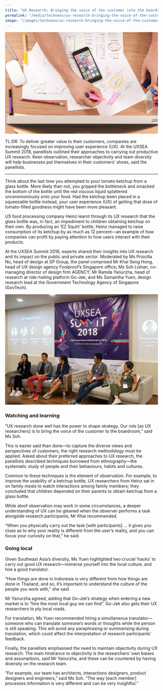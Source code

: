```yaml
---
title: "UX Research: Bringing the voice of the customer into the boardroom"
permalink: "/media/technews/ux-research-bringing-the-voice-of-the-customer-into-the-boardroom"
image: "/images/technews/ux-research-bringing-the-voice-of-the-customer-into-the-boardroom-part1.png"
---
```

      
![TechNews UX Research: Bringing the voice of the customer into the boardroom](/images/technews/ux-research-bringing-the-voice-of-the-customer-into-the-boardroom-part1.png)

TL:DR: To deliver greater value to their customers, companies are increasingly focused on improving user experience (UX). At the UXSEA Summit 2018, panellists outlined their approaches to carrying out productive UX research. Keen observation, researcher objectivity and team diversity will help businesses put themselves in their customers’ shoes, said the panellists. 

---
Think about the last time you attempted to pour tomato ketchup from a glass bottle. More likely than not, you gripped the bottleneck and smacked the bottom of the bottle until the red viscous liquid splattered unceremoniously onto your food. Had the ketchup been placed in a squeezable bottle instead, your user experience (UX) of getting that dose of tomato-filled goodness might have been more pleasant. 

US food processing company Heinz learnt through its UX research that the glass bottle was, in fact, an impediment to children obtaining ketchup on their own. By producing an ‘EZ Squirt’ bottle, Heinz managed to raise consumption of its ketchup by as much as 12 percent—an example of how companies can profit by paying attention to how users interact with their products. 

At the UXSEA Summit 2018, experts shared their insights into UX research and its impact on the public and private sector. Moderated by Ms Priscilla Nu, head of design at SP Group, the panel comprised Mr Khai Seng Hong, head of UX design agency Foolproof’s Singapore office; Ms Soh Lishan, co-managing director of design firm AGENCY; Mr Ramda Yanurzha, head of research at ride-hailing platform Go-Jek; and Ms Samantha Yuen, design research lead at the Government Technology Agency of Singapore (GovTech).

![TechNews UX Research: Bringing the voice of the customer into the boardroom](/images/technews/ux-research-bringing-the-voice-of-the-customer-into-the-boardroom-part2.png)

### **Watching and learning**

“UX research done well has the power to shape strategy. Our role [as UX researchers] is to bring the voice of the customer to the boardroom,” said Ms Soh.

This is easier said than done—to capture the diverse views and perspectives of customers, the right research methodology must be applied. Asked about their preferred approaches to UX research, the panellists described techniques borrowed from ethnography—the systematic study of people and their behaviours, habits and cultures.

Common to these techniques is the element of observation. For example, to improve the usability of a ketchup bottle, UX researchers from Heinz sat in on family meals to watch interactions among family members; they concluded that children depended on their parents to obtain ketchup from a glass bottle.

While aloof observation may work in some circumstances, a deeper understanding of UX can be gleaned when the observer performs a task alongside research participants, Mr Khai recommended.

“When you physically carry out the task [with participants] … it gives you clues as to why your reality is different from the user’s reality, and you can focus your curiosity on that,” he said.

### **Going local**

Given Southeast Asia’s diversity, Ms Yuen highlighted two crucial ‘hacks’ to carry out good UX research—immerse yourself into the local culture, and hire a good translator.

“How things are done in Indonesia is very different from how things are done in Thailand, and so, it’s important to understand the culture of the people you work with,” she said. 

Mr Yanurzha agreed, adding that Go-Jek’s strategy when entering a new market is to “hire the most local guy we can find”. Go-Jek also gets their UX researchers to ply local roads.

For translation, Ms Yuen recommended hiring a simultaneous translator—someone who can translate someone’s words or thoughts while the person is still speaking. This will avoid any paraphrasing or summarising during translation, which could affect the interpretation of research participants’ feedback. 

Finally, the panellists emphasised the need to maintain objectivity during UX research. The main hindrance to objectivity is the researchers’ own biases and assumptions, said Mr Yanurzha, and these can be countered by having diversity on the research team.

“For example, our team has architects, interactions designers, product designers and engineers,” said Ms Soh. “The way [each member] processes information is very different and can be very insightful.”

